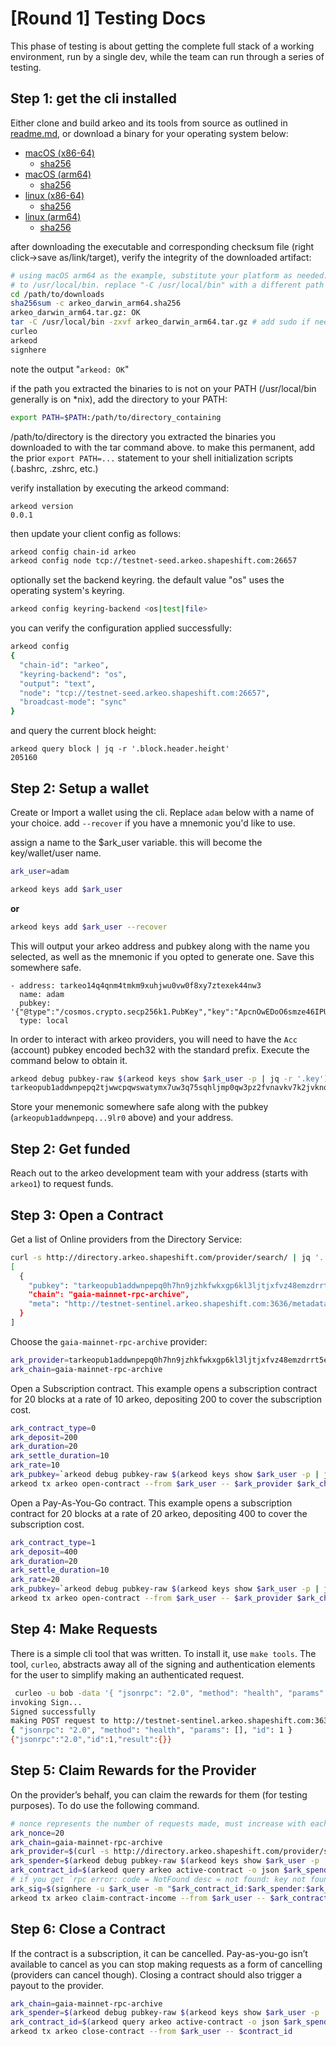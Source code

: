 # [Round 1] Testing Docs

This phase of testing is about getting the complete full stack of a working environment, run by a single dev, while the team can run through a series of testing.

## Step 1: get the cli installed
Either clone and build arkeo and its tools from source as outlined in [readme.md](../readme.md),
or download a binary for your operating system below:

- [macOS (x86-64)](https://arkeo.s3.eu-west-1.amazonaws.com/bin/arkeo_darwin_amd64.tar.gz)
  - [sha256](sums/arkeo_darwin_amd64.sha256?raw=true)
- [macOS (arm64)](https://arkeo.s3.eu-west-1.amazonaws.com/bin/arkeo_darwin_arm64.tar.gz)
  - [sha256](sums/arkeo_darwin_arm64.sha256?raw=true)
- [linux (x86-64)](https://arkeo.s3.eu-west-1.amazonaws.com/bin/arkeo_linux_arm64.tar.gz)
  - [sha256](sums/arkeo_linux_arm64.sha256?raw=true)
- [linux (arm64)](https://arkeo.s3.eu-west-1.amazonaws.com/bin/arkeo_linux_arm64.tar.gz)
  - [sha256](sums/arkeo_linux_arm64.sha256?raw=true)

after downloading the executable and corresponding checksum file (right click->save as/link/target), verify the integrity of the downloaded artifact:
```bash
# using macOS arm64 as the example, substitute your platform as needed. the below will extract arkeod, curleo, and signhere
# to /usr/local/bin. replace "-C /usr/local/bin" with a different path if desired.
cd /path/to/downloads
sha256sum -c arkeo_darwin_arm64.sha256
arkeo_darwin_arm64.tar.gz: OK
tar -C /usr/local/bin -zxvf arkeo_darwin_arm64.tar.gz # add sudo if needed
curleo
arkeod
signhere
```
note the output "`arkeod: OK`"

if the path you extracted the binaries to is not on your PATH (/usr/local/bin generally is on *nix), add the directory to your PATH:
```bash
export PATH=$PATH:/path/to/directory_containing
```
/path/to/directory is the directory you extracted the binaries you downloaded to with the tar command above. to make this permanent,
add the prior `export PATH=...` statement to your shell initialization scripts (.bashrc, .zshrc, etc.)

verify installation by executing the arkeod command:
```
arkeod version
0.0.1
```

then update your client config as follows:
```bash
arkeod config chain-id arkeo
arkeod config node tcp://testnet-seed.arkeo.shapeshift.com:26657
```

optionally set the backend keyring. the default value "os" uses the operating system's keyring.
```bash
arkeod config keyring-backend <os|test|file>
```

you can verify the configuration applied successfully:
```bash
arkeod config
{
  "chain-id": "arkeo",
  "keyring-backend": "os",
  "output": "text",
  "node": "tcp://testnet-seed.arkeo.shapeshift.com:26657",
  "broadcast-mode": "sync"
}
```
and query the current block height:
```
arkeod query block | jq -r '.block.header.height'
205160
```
## Step 2: Setup a wallet
Create or Import a wallet using the cli. Replace `adam` below with a name of your choice. add `--recover` if you have a
mnemonic you'd like to use.

assign a name to the $ark_user variable. this will become the key/wallet/user name.
```bash
ark_user=adam
```

```bash
arkeod keys add $ark_user
```
__or__
```bash
arkeod keys add $ark_user --recover
```
This will output your arkeo address and pubkey along with the name you selected, as well as the mnemonic
if you opted to generate one. Save this somewhere safe.

```
- address: tarkeo14q4qnm4tmkm9xuhjwu0vw0f8xy7ztexek44nw3
  name: adam
  pubkey: '{"@type":"/cosmos.crypto.secp256k1.PubKey","key":"ApcnOwEDoO6smze46IPUgC/5bC8DohEpLJ9ZZnrKky0w"}'
  type: local
```

In order to interact with arkeo providers, you will need to have the `Acc` (account) pubkey encoded bech32 with the standard prefix. Execute the command below to obtain it.

```bash
arkeod debug pubkey-raw $(arkeod keys show $ark_user -p | jq -r '.key') | grep '^Bech32 Acc: ' | awk '{ print $NF }'
tarkeopub1addwnpepq2tjwwcpqwswatymx7uw3q75sqhljmp0qw3pz2fvnavkv7k2jvknqk25q7j
```

Store your menemonic somewhere safe along with the pubkey (`arkeopub1addwnpepq...9lr0` above) and your address.

## Step 2: Get funded

Reach out to the arkeo development team with your address (starts with `arkeo1`) to request funds.

## Step 3: Open a Contract

Get a list of Online providers from the Directory Service:
```bash
curl -s http://directory.arkeo.shapeshift.com/provider/search/ | jq '.[]|select(.Status == "ONLINE")|[{pubkey: .Pubkey, chain: .Chain, meta: .MetadataURI}]'
[
  {
    "pubkey": "tarkeopub1addwnpepq0h7hn9jzhkfwkxgp6kl3ljtjxfvz48emzdrrt5epzjrumpx9kz3w9mjsq9",
    "chain": "gaia-mainnet-rpc-archive",
    "meta": "http://testnet-sentinel.arkeo.shapeshift.com:3636/metadata.json"
  }
]
```

Choose the `gaia-mainnet-rpc-archive` provider:
```bash
ark_provider=tarkeopub1addwnpepq0h7hn9jzhkfwkxgp6kl3ljtjxfvz48emzdrrt5epzjrumpx9kz3w9mjsq9
ark_chain=gaia-mainnet-rpc-archive
```

Open a Subscription contract. This example opens a subscription contract for 20 blocks at a rate of 10 arkeo, depositing 200 to cover the subscription cost.
```bash
ark_contract_type=0
ark_deposit=200
ark_duration=20
ark_settle_duration=10
ark_rate=10
ark_pubkey=`arkeod debug pubkey-raw $(arkeod keys show $ark_user -p | jq -r '.key') | grep '^Bech32 Acc: ' | awk '{ print $NF }'`
arkeod tx arkeo open-contract --from $ark_user -- $ark_provider $ark_chain "$ark_pubkey" "$ark_contract_type" "$ark_deposit" "$ark_duration" $ark_rate "$ark_settle_duration"
```

Open a Pay-As-You-Go contract. This example opens a subscription contract for 20 blocks at a rate of 20 arkeo, depositing 400 to cover the subscription cost.
```bash
ark_contract_type=1
ark_deposit=400
ark_duration=20
ark_settle_duration=10
ark_rate=20
ark_pubkey=`arkeod debug pubkey-raw $(arkeod keys show $ark_user -p | jq -r '.key') | grep '^Bech32 Acc: ' | awk '{ print $NF }'`
arkeod tx arkeo open-contract --from $ark_user -- $ark_provider $ark_chain "$ark_pubkey" "$ark_contract_type" "$ark_deposit" "$ark_duration" $ark_rate "$ark_settle_duration"
```

## Step 4: Make Requests

There is a simple cli tool that was written. To install it, use `make tools`. The tool, `curleo`, abstracts away all of the signing and authentication elements for the user to simplify making an authenticated request.

```bash
 curleo -u bob -data '{ "jsonrpc": "2.0", "method": "health", "params": [], "id": 1 }' -H "text/plain" http://testnet-sentinel.arkeo.shapeshift.com:3636/gaia-mainnet-rpc-archive
invoking Sign...
Signed successfully
making POST request to http://testnet-sentinel.arkeo.shapeshift.com:3636/gaia-mainnet-rpc-archive?arkauth=7%3Atarkeopub1addwnpepqth6vxnuukr36du0cwz3cam63vqghgcs50wn9lxcsph3xddnq4y57538gg6%3A1%3Aadee652fad4de9de70a9d1246f3aedc4d0e9ef36197e48d3798961caa7a58bf346275d9cd57383a0abf8ad2621f9d6b908350399d62fe1b3dc1cad292063ab9c
{ "jsonrpc": "2.0", "method": "health", "params": [], "id": 1 }
{"jsonrpc":"2.0","id":1,"result":{}}
```

## Step 5: Claim Rewards for the Provider

On the provider’s behalf, you can claim the rewards for them (for testing purposes). To do use the following command. 

```bash
# nonce represents the number of requests made, must increase with each call for given contract
ark_nonce=20
ark_chain=gaia-mainnet-rpc-archive
ark_provider=$(curl -s http://directory.arkeo.shapeshift.com/provider/search/ | jq '.[]|select(.Status == "ONLINE" and .Chain == "gaia-mainnet-rpc-archive")|[{pubkey: .Pubkey, chain: .Chain, meta: .MetadataURI}]' | jq -r '.[0].pubkey')
ark_spender=$(arkeod debug pubkey-raw $(arkeod keys show $ark_user -p | jq -r .key) | grep "Bech32 Acc" | awk '{ print $NF }')
ark_contract_id=$(arkeod query arkeo active-contract -o json $ark_spender $ark_provider $ark_chain | jq -r '.contract.id')
# if you get `rpc error: code = NotFound desc = not found: key not found` - it's likely there is no open contract
ark_sig=$(signhere -u $ark_user -m "$ark_contract_id:$ark_spender:$ark_nonce")
arkeod tx arkeo claim-contract-income --from $ark_user -- $ark_contract_id $ark_spender $ark_nonce $ark_sig
```

## Step 6: Close a Contract

If the contract is a subscription, it can be cancelled. Pay-as-you-go isn’t available to cancel as you can stop making requests as a form of cancelling (providers can cancel though). Closing a contract should also trigger a payout to the provider.

```bash
ark_chain=gaia-mainnet-rpc-archive
ark_spender=$(arkeod debug pubkey-raw $(arkeod keys show $ark_user -p | jq -r .key) | grep "Bech32 Acc" | awk '{ print $NF }')
ark_contract_id=$(arkeod query arkeo active-contract -o json $ark_spender $ark_provider $ark_chain | jq -r '.contract.id')
arkeod tx arkeo close-contract --from $ark_user -- $contract_id
```
